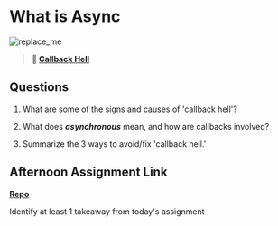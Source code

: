 # What is Async

![replace_me](https://codeworks.blob.core.windows.net/public/assets/img/illustrations/placeholder.svg)

> **📖 [Callback Hell](https://codeworksacademy.com/fs-student-guide/resources/wk4/01-Callbacks)**

## Questions

1. What are some of the signs and causes of 'callback hell'?

2. What does ***asynchronous*** mean, and how are callbacks involved?

3. Summarize the 3 ways to avoid/fix 'callback hell.'

## Afternoon Assignment Link

**[Repo](https://github.com/uwilledw/<ASSIGNMENT_REPO>)**

Identify at least 1 takeaway from today's assignment
